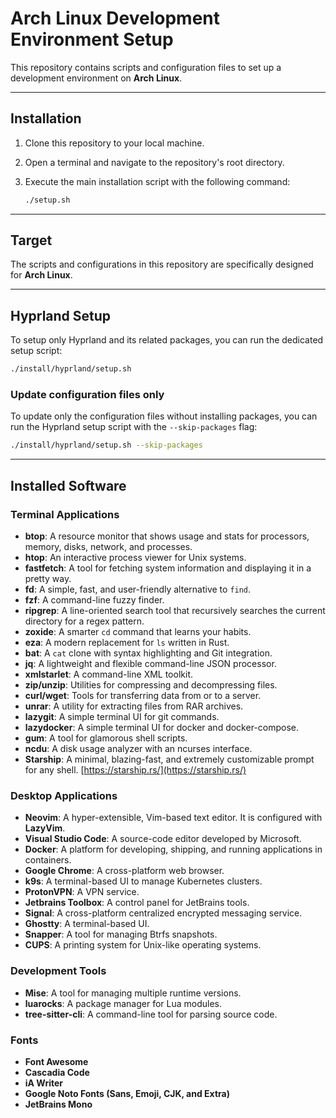 # Arch Linux Development Environment Setup

This repository contains scripts and configuration files to set up a development environment on **Arch Linux**.

-----

## Installation

1. Clone this repository to your local machine.

2. Open a terminal and navigate to the repository's root directory.

3. Execute the main installation script with the following command:

    ```bash
    ./setup.sh
    ```

-----

## Target

The scripts and configurations in this repository are specifically designed for **Arch Linux**.

-----

## Hyprland Setup

To setup only Hyprland and its related packages, you can run the dedicated setup script:

```bash
./install/hyprland/setup.sh
```

### Update configuration files only

To update only the configuration files without installing packages, you can run the Hyprland setup script with the `--skip-packages` flag:

```bash
./install/hyprland/setup.sh --skip-packages
```

-----

## Installed Software

### Terminal Applications

* **btop**: A resource monitor that shows usage and stats for processors, memory, disks, network, and processes.
* **htop**: An interactive process viewer for Unix systems.
* **fastfetch**: A tool for fetching system information and displaying it in a pretty way.
* **fd**: A simple, fast, and user-friendly alternative to `find`.
* **fzf**: A command-line fuzzy finder.
* **ripgrep**: A line-oriented search tool that recursively searches the current directory for a regex pattern.
* **zoxide**: A smarter `cd` command that learns your habits.
* **eza**: A modern replacement for `ls` written in Rust.
* **bat**: A `cat` clone with syntax highlighting and Git integration.
* **jq**: A lightweight and flexible command-line JSON processor.
* **xmlstarlet**: A command-line XML toolkit.
* **zip/unzip**: Utilities for compressing and decompressing files.
* **curl/wget**: Tools for transferring data from or to a server.
* **unrar**: A utility for extracting files from RAR archives.
* **lazygit**: A simple terminal UI for git commands.
* **lazydocker**: A simple terminal UI for docker and docker-compose.
* **gum**: A tool for glamorous shell scripts.
* **ncdu**: A disk usage analyzer with an ncurses interface.
* **Starship**: A minimal, blazing-fast, and extremely customizable prompt for any shell. [https://starship.rs/](https://starship.rs/)

### Desktop Applications

* **Neovim**: A hyper-extensible, Vim-based text editor. It is configured with **LazyVim**.
* **Visual Studio Code**: A source-code editor developed by Microsoft.
* **Docker**: A platform for developing, shipping, and running applications in containers.
* **Google Chrome**: A cross-platform web browser.
* **k9s**: A terminal-based UI to manage Kubernetes clusters.
* **ProtonVPN**: A VPN service.
* **Jetbrains Toolbox**: A control panel for JetBrains tools.
* **Signal**: A cross-platform centralized encrypted messaging service.
* **Ghostty**: A terminal-based UI.
* **Snapper**: A tool for managing Btrfs snapshots.
* **CUPS**: A printing system for Unix-like operating systems.

### Development Tools

* **Mise**: A tool for managing multiple runtime versions.
* **luarocks**: A package manager for Lua modules.
* **tree-sitter-cli**: A command-line tool for parsing source code.

### Fonts

* **Font Awesome**
* **Cascadia Code**
* **iA Writer**
* **Google Noto Fonts (Sans, Emoji, CJK, and Extra)**
* **JetBrains Mono**